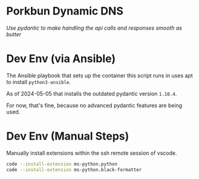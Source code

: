 # Porkbun Dynamic DNS
*Use pydantic to make handling the api calls and responses smooth as butter*

# Dev Env (via Ansible)
The Ansible playbook that sets up the container this script runs in uses apt to install `python3-ansible`.

As of 2024-05-05 that installs the outdated pydantic version `1.10.4`.

For now, that's fine, because no advanced pydantic features are being used.

# Dev Env (Manual Steps)
Manually install extensions within the ssh remote session of vscode.
```sh
code --install-extension ms-python.python
code --install-extension ms-python.black-formatter
```
